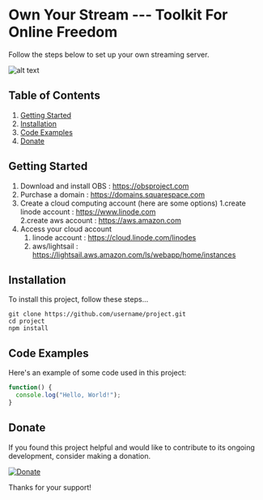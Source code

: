 # Own Your Stream --- Toolkit For Online Freedom

Follow the steps below to set up your own streaming server. 

![alt text](https://github.com/username/project/blob/master/img.png?raw=true)

## Table of Contents

1. [Getting Started](#Prerequisites)
2. [Installation](#Installation)
3. [Code Examples](#Code)
4. [Donate](#Donate)

## <a name='Prerequisites'></a>Getting Started

1. Download and install OBS : https://obsproject.com
2. Purchase a domain : https://domains.squarespace.com
3. Create a cloud computing account (here are some options)
    1.create linode account : https://www.linode.com  
    2.create aws account : https://aws.amazon.com
5. Access your cloud account 
    1. linode account : https://cloud.linode.com/linodes
    2. aws/lightsail : https://lightsail.aws.amazon.com/ls/webapp/home/instances

## <a name='Installation'></a>Installation

To install this project, follow these steps...

```
git clone https://github.com/username/project.git
cd project
npm install
```

## <a name='Code'></a> Code Examples

Here's an example of some code used in this project:

```javascript
function() {
  console.log("Hello, World!");
}
```

## <a name='Donate'></a>Donate

If you found this project helpful and would like to contribute to its ongoing development, consider making a donation.

[![Donate](https://img.shields.io/badge/Donate-PayPal-green.svg)](YOUR_PAYPAL_LINK)

Thanks for your support!
